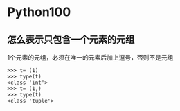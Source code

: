# Python100


## 怎么表示只包含一个元素的元组

1个元素的元组，必须在唯一的元素后加上逗号，否则不是元组

```
>>> t= (1)
>>> type(t)
<class 'int'>
>>> t= (1,)
>>> type(t)
<class 'tuple'>
```
